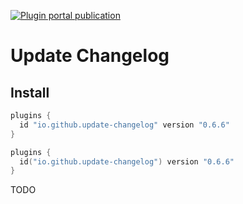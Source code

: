 [![Plugin portal publication](https://img.shields.io/gradle-plugin-portal/v/io.github.dryrum.update-changelog
)](https://plugins.gradle.org/plugin/io.github.dryrum.update-changelog)

# Update Changelog

## Install

```groovy
plugins {
  id "io.github.update-changelog" version "0.6.6"
}
```
```kotlin
plugins {
  id("io.github.update-changelog") version "0.6.6"
}
```

TODO